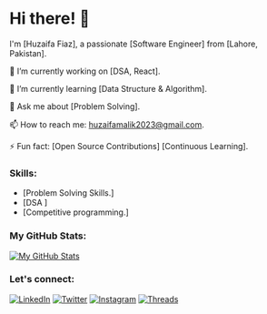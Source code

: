 # Hi there! 👋

I'm [Huzaifa Fiaz], a passionate [Software Engineer] from [Lahore, Pakistan].

🔭 I’m currently working on [DSA, React].

🌱 I’m currently learning [Data Structure & Algorithm].

💬 Ask me about [Problem Solving].

📫 How to reach me: [huzaifamalik2023@gmail.com](mailto:huzaifamalik2023@gmail.com).

⚡ Fun fact: [Open Source Contributions] [Continuous Learning].

### Skills:

- [Problem Solving Skills.]
- [DSA ]
- [Competitive programming.]

### My GitHub Stats:

[![My GitHub Stats](https://github-readme-stats.vercel.app/api?username=YourUsername&show_icons=true&hide=contribs,prs&theme=radical)](https://github.com/YourUsername)

### Let's connect:

[![LinkedIn](https://img.shields.io/badge/LinkedIn-Huzaifa%20Fiaz-blue?style=flat-square&logo=Linkedin&logoColor=white)](https://www.linkedin.com/in/huzaifa-fiaz-59a42a252/)
[![Twitter](https://img.shields.io/badge/Twitter-Huzaifa%20Fiaz-blue?style=flat-square&logo=Twitter&logoColor=white)](https://twitter.com/Huzaifaawan2023?t=GDLSsViSE2k4Vu6EP-ks0g&s=08)
[![Instagram](https://img.shields.io/badge/Instagram-Huzaifa%20Fiaz-red?style=flat-square&logo=Instagram&logoColor=white)](https://www.instagram.com/huzaifaawan699?igshid=NGVhN2U2NjQ0Yg==)
[![Threads](https://img.shields.io/badge/Threads-Huzaifa%20Fiaz-blue?style=flat-square&logo=Threads&logoColor=white)](https://www.threads.net/@huzaifaawan699)
